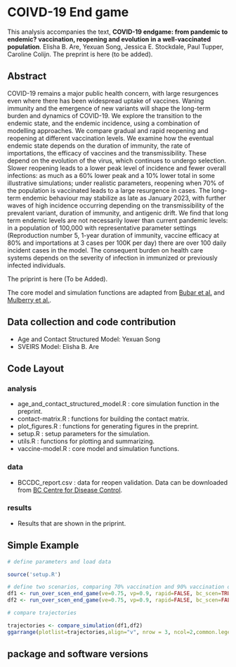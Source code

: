 # COIVD-19 End game
This analysis accompanies the text, **COVID-19 endgame: from pandemic to endemic? vaccination, reopening and evolution in a well-vaccinated population**. Elisha B. Are, Yexuan Song, Jessica E. Stockdale, Paul Tupper, Caroline Colijn. The preprint is here (to be added).

## Abstract 
COVID-19 remains a major public health concern, with large resurgences even where there has been widespread uptake of vaccines. Waning immunity and the emergence of new variants will shape the long-term burden and dynamics of COVID-19. We explore the transition to the endemic state, and the endemic incidence, using a combination of modelling approaches. We compare gradual and rapid reopening and reopening at different vaccination levels. We examine how the eventual endemic state depends on  the duration of immunity, the rate of importations, the efficacy of vaccines and the transmissibility. These depend on the evolution of the virus, which continues to undergo selection. Slower reopening leads to a lower peak level of incidence and fewer overall infections: as much as a 60\% lower peak and a 10\% lower total in some illustrative simulations; under realistic parameters, reopening when 70\% of the population is vaccinated leads to a large resurgence in cases. The long-term endemic behaviour may stabilize as late as January 2023, with further waves of high incidence occurring depending on the transmissibility of the prevalent variant, duration of immunity,  and antigenic drift. We find that long term endemic levels are not necessarily lower than current pandemic levels: in a population of 100,000 with representative parameter settings (Reproduction number 5, 1-year duration of immunity, vaccine efficacy at 80\% and importations at 3 cases per 100K per day) there are over 100 daily incident cases in the model. The consequent burden on health care systems depends on the severity of infection in immunized or previously infected individuals. 

The priprint is here (To be Added).

The core model and simulation functions are adapted from [Bubar et al.](https://github.com/kbubar/vaccine_prioritization) and [Mulberry et al.](https://github.com/nmulberry/essential-workers-vaccine#strategies-for-vaccine-allocation-with-essential-workers). 

## Data collection and code contribution
* Age and Contact Structured Model: Yexuan Song
* SVEIRS Model: Elisha B. Are


## Code Layout
### analysis
* age_and_contact_structured_model.R : core simulation function in the preprint.
* contact-matrix.R : functions for building the contact matrix.
* plot_figures.R : functions for generating figures in the preprint.
* setup.R : setup parameters for the simulation.
* utils.R : functions for plotting and summarizing.
* vaccine-model.R : core model and simulation functions.

### data
* BCCDC_report.csv : data for reopen validation. Data can be downloaded from [BC Centre for Disease Control](http://www.bccdc.ca/health-info/diseases-conditions/covid-19/data). 

### results
* Results that are shown in the priprint.

## Simple Example
```R
# define parameters and load data

source('setup.R')

# define two scenarios, comparing 70% vaccination and 90% vaccination over 900 days.
df1 <- run_over_scen_end_game(ve=0.75, vp=0.9, rapid=FALSE, bc_scen=TRUE, reopenR=R_0, ramp_T=300, days=900)
df2 <- run_over_scen_end_game(ve=0.75, vp=0.9, rapid=FALSE, bc_scen=FALSE, reopenR=R_0, ramp_T=300, days=900)

# compare trajectories

trajectories <- compare_simulation(df1,df2)
ggarrange(plotlist=trajectories,align="v", nrow = 3, ncol=2,common.legend = TRUE, legend = "bottom")
```

## package and software versions
